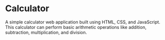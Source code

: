 # Calculator
A simple calculator web application built using HTML, CSS, and JavaScript. This calculator can perform basic arithmetic operations like addition, subtraction, multiplication, and division.